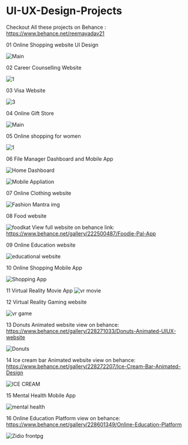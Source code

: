 # UI-UX-Design-Projects
Checkout All these projects on Behance : https://www.behance.net/reemayadav21

01 Online Shopping website UI Design

![Main](https://github.com/user-attachments/assets/b84bd0cd-5165-40b7-9fda-20b315354d9f)

02 Career Counselling Website

![1](https://github.com/user-attachments/assets/913395fb-6436-41e7-a151-102146aa2fb1)

03 Visa Website

![3](https://github.com/user-attachments/assets/54e5e753-be41-4778-9bb8-8f54507ff3aa)

04 Online Gift Store

![Main](https://github.com/user-attachments/assets/018dc7cc-1d9d-43d0-a091-4b76715d2e7c)

05 Online shopping for women

![1](https://github.com/user-attachments/assets/fd0e46e5-2689-47d3-b33a-6cf513ad0b18)

06 File Manager Dashboard and Mobile App

![Home Dashboard](https://github.com/user-attachments/assets/7311d604-e95a-499d-b8c2-f3c15e62ebee)

![Mobile Appliation](https://github.com/user-attachments/assets/34b996da-3c7d-4075-a7f8-591acf9d6937)

07 Online Clothing website

![Fashion Mantra img](https://github.com/user-attachments/assets/b6d56f68-8098-41c2-85e0-d68433c21c14)

08 Food website

![foodkat](https://github.com/user-attachments/assets/9f10e0ee-d8c8-47c2-9c0c-46b9d4793a79)
View full website on behance link: https://www.behance.net/gallery/222500487/Foodie-Pal-App

09 Online Education website

![educational website](https://github.com/user-attachments/assets/907fd88a-139d-45f2-8468-35a7c7ee769c)

10 Online Shopping Mobile App

![Shopping App](https://github.com/user-attachments/assets/202cd4f6-c8c9-469d-ab23-cf75e59a05fd)

11 Virtual Reality Movie App
![vr movie](https://github.com/user-attachments/assets/2719f7dd-b0bb-45d7-8950-f19c05bc15d6)

12 Virtual Reality Gaming website

![vr game](https://github.com/user-attachments/assets/09bcc680-4186-4e70-b5af-bb3c90dac531)

13 Donuts Animated website
view on behance: https://www.behance.net/gallery/228271033/Donuts-Animated-UIUX-website

![Donuts](https://github.com/user-attachments/assets/07e53551-9fb8-4517-9d0e-ae6f89a7b7f1)

14 Ice cream bar Animated website
view on behance: https://www.behance.net/gallery/228272207/Ice-Cream-Bar-Animated-Design

![ICE CREAM](https://github.com/user-attachments/assets/237930b3-3a70-4a00-975a-0a9f7adbf9c1)

15 Mental Health Mobile App

![mental health](https://github.com/user-attachments/assets/eec07fee-8957-42e4-b906-6c70326f0cb6)

16 Online Education Platform
view on behance: https://www.behance.net/gallery/228601349/Online-Education-Platform

![Zidio frontpg](https://github.com/user-attachments/assets/d6a5dda1-1125-4f82-b078-8fda6513d7ae)

